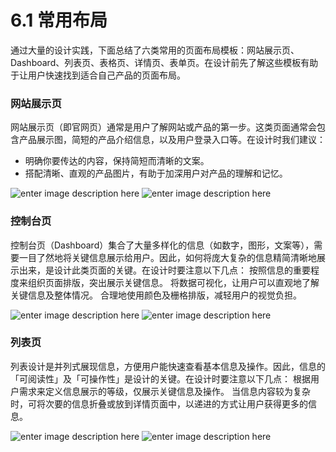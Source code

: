 # 6.1 常用布局

通过大量的设计实践，下面总结了六类常用的页面布局模板：网站展示页、Dashboard、列表页、表格页、详情页、表单页。在设计前先了解这些模板有助于让用户快速找到适合自己产品的页面布局。
### 网站展示页



网站展示页（即官网页）通常是用户了解网站或产品的第一步。这类页面通常会包含产品展示图，简短的产品介绍信息，以及用户登录入口等。在设计时我们建议：
- 明确你要传达的内容，保持简短而清晰的文案。
- 搭配清晰、直观的产品图片，有助于加深用户对产品的理解和记忆。

![enter image description here](https://zos.alipayobjects.com/rmsportal/olHkTiGQqfwThlgPIXzx.png)
![enter image description here](https://zos.alipayobjects.com/rmsportal/uxbNrsFCmPFjYdhDowky.png)

### 控制台页



控制台页（Dashboard）集合了大量多样化的信息（如数字，图形，文案等），需要一目了然地将关键信息展示给用户。因此，如何将庞大复杂的信息精简清晰地展示出来，是设计此类页面的关键。在设计时要注意以下几点：
按照信息的重要程度来组织页面排版，突出展示关键信息。
将数据可视化，让用户可以直观地了解关键信息及整体情况。
合理地使用颜色及栅格排版，减轻用户的视觉负担。

![enter image description here](https://zos.alipayobjects.com/rmsportal/fCVwqOiItdbzyZkQOOiQ.png)
![enter image description here](https://zos.alipayobjects.com/rmsportal/LvYKhbKsPzIRLGsBxUJA.png)

### 列表页



列表设计是并列式展现信息，方便用户能快速查看基本信息及操作。因此，信息的「可阅读性」及「可操作性」是设计的关键。在设计时要注意以下几点：
根据用户需求来定义信息展示的等级，仅展示关键信息及操作。
当信息内容较为复杂时，可将次要的信息折叠或放到详情页面中，以递进的方式让用户获得更多的信息。

![enter image description here](https://zos.alipayobjects.com/rmsportal/GSIyiSRJmxUhmxpMoyrj.png)
![enter image description here](https://zos.alipayobjects.com/rmsportal/VyFWYXzkQYYzMzqBXfzO.png)
